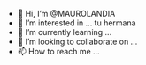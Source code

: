 - 👋 Hi, I’m @MAUROLANDIA
- 👀 I’m interested in ... tu hermana
- 🌱 I’m currently learning ...
- 💞️ I’m looking to collaborate on ...
- 📫 How to reach me ...

<!---
MAUROLANDIA/MAUROLANDIA is a ✨ special ✨ repository because its `README.md` (this file) appears on your GitHub profile.
You can click the Preview link to take a look at your changes.
--->
